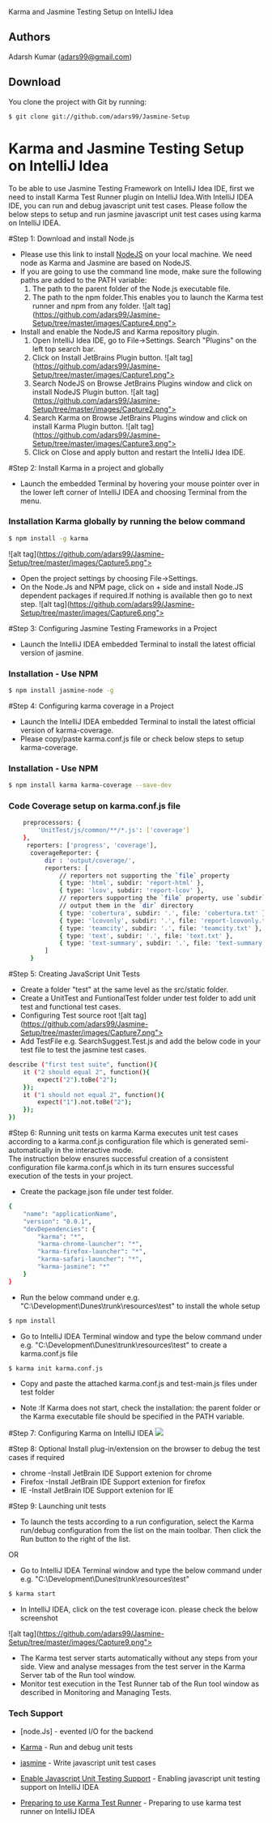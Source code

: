 
<html lang="en" class="is-copy-enabled">
  <head>
    <meta charset='utf-8'>
    <meta http-equiv="X-UA-Compatible" content="IE=edge">
    <meta http-equiv="Content-Language" content="en">
    <title>JSONPCrossDomain</title>
  </head>


  <body>
<p>Karma and Jasmine Testing Setup on IntelliJ Idea</p>

<h2><a id="user-content-authors" class="anchor" href="#authors" aria-hidden="true"><span class="octicon octicon-link"></span></a>Authors</h2>

<p>Adarsh Kumar (<a href="mailto:adars99@gmail.com">adars99@gmail.com</a>)</p>

<h2><a id="user-content-download" class="anchor" href="#download" aria-hidden="true"><span class="octicon octicon-link"></span></a>Download</h2>

<p>You clone the project with Git by running:</p>

<pre><code>$ git clone git://github.com/adars99/Jasmine-Setup
</code></pre>
# Karma and Jasmine Testing Setup on IntelliJ Idea

To be able to use Jasmine Testing Framework on IntelliJ Idea IDE, first we need to install Karma Test Runner plugin on IntelliJ Idea.With IntelliJ IDEA IDE, you can run and debug javascript unit test cases.
Please follow the below steps to setup and run jasmine javascript unit test cases using karma on IntelliJ IDEA.

#Step 1: Download and install Node.js
 - Please use this link to install <a href="https://nodejs.org/">NodeJS</a> on your local machine. We need node as Karma and Jasmine are based on NodeJS.
 - If you are going to use the command line mode, make sure the following paths are added to the PATH variable:<br/>
    1. The path to the parent folder of the Node.js executable file.
    2. The path to the npm folder.This enables you to launch the Karma test runner and npm from any folder.
    ![alt tag](https://github.com/adars99/Jasmine-Setup/tree/master/images/Capture4.png"><br/>
 - Install and enable the NodeJS and Karma repository plugin.
   1. Open IntelliJ Idea IDE, go to File->Settings. Search "Plugins" on the left top search bar.
   2. Click on Install JetBrains Plugin button. 
  ![alt tag](https://github.com/adars99/Jasmine-Setup/tree/master/images/Capture1.png"><br />
   3. Search NodeJS on Browse JetBrains Plugins window and click on install NodeJS Plugin button.
   ![alt tag](https://github.com/adars99/Jasmine-Setup/tree/master/images/Capture2.png"><br />
   4. Search Karma on Browse JetBrains Plugins window and click on install Karma Plugin button.
    ![alt tag](https://github.com/adars99/Jasmine-Setup/tree/master/images/Capture3.png"><br/>
   5. Click on Close and apply button and restart the IntelliJ Idea IDE.
   
#Step 2: Install Karma in a project and globally
 - Launch the embedded Terminal by hovering your mouse pointer over in the lower left corner of IntelliJ IDEA and choosing Terminal from the menu.
### Installation Karma globally by running the below command
```sh
$ npm install -g karma
```
![alt tag](https://github.com/adars99/Jasmine-Setup/tree/master/images/Capture5.png"><br/>

  - Open the project settings by choosing File->Settings.
  - On the Node.Js and NPM page, click on + side and install Node.JS dependent packages if required.If nothing is available then go to next step.
  ![alt tag](https://github.com/adars99/Jasmine-Setup/tree/master/images/Capture6.png"><br/>
 
#Step 3: Configuring Jasmine Testing Frameworks in a Project
- Launch the IntelliJ IDEA embedded Terminal to install the latest official version of jasmine.

### Installation - Use NPM
```sh
$ npm install jasmine-node -g
```

#Step 4: Configuring karma coverage in a Project
- Launch the IntelliJ IDEA embedded Terminal to install the latest official version of karma-coverage.
- Please copy/paste karma.conf.js file or check below  steps to setup karma-coverage.

### Installation - Use NPM
```sh
$ npm install karma karma-coverage --save-dev
```

### Code Coverage setup on karma.conf.js file 
```sh
    preprocessors: {
        'UnitTest/js/common/**/*.js': ['coverage']
    },
	 reporters: ['progress', 'coverage'],
      coverageReporter: {
          dir : 'output/coverage/',
          reporters: [
              // reporters not supporting the `file` property
              { type: 'html', subdir: 'report-html' },
              { type: 'lcov', subdir: 'report-lcov' },
              // reporters supporting the `file` property, use `subdir` to directly
              // output them in the `dir` directory
              { type: 'cobertura', subdir: '.', file: 'cobertura.txt' },
              { type: 'lcovonly', subdir: '.', file: 'report-lcovonly.txt' },
              { type: 'teamcity', subdir: '.', file: 'teamcity.txt' },
              { type: 'text', subdir: '.', file: 'text.txt' },
              { type: 'text-summary', subdir: '.', file: 'text-summary.txt' },
          ]
      }
```

#Step 5: Creating JavaScript Unit Tests
 - Create a folder "test" at the same level as the src/static folder.
 - Create a UnitTest and FuntionalTest folder under test folder to add unit test and functional test cases.
 - Configuring Test source root
![alt tag](https://github.com/adars99/Jasmine-Setup/tree/master/images/Capture7.png"><br/>
 - Add TestFile e.g. SearchSuggest.Test.js and add the below code in your test file to test the jasmine test cases.
 
```sh
describe ("first test suite", function(){
    it ("2 should equal 2", function(){
        expect("2").toBe("2");
    });
    it ("1 should not equal 2", function(){
        expect("1").not.toBe("2");
    });
})
```

#Step 6: Running unit tests on karma
Karma executes unit test cases according to a karma.conf.js configuration file which is generated semi-automatically in the interactive mode.
<br/>
The instruction below ensures successful creation of a consistent configuration file karma.conf.js which in its turn ensures successful execution of the tests in your project.<br/>

- Create the package.json file under test folder. 

```sh
{
    "name": "applicationName",
    "version": "0.0.1",
    "devDependencies": {
        "karma": "*",
        "karma-chrome-launcher": "*",
        "karma-firefox-launcher": "*",
        "karma-safari-launcher": "*",
        "karma-jasmine": "*"
    }
}
```

- Run the below command under e.g. "C:\Development\Dunes\trunk\resources\test" to install the whole setup 

```sh
$ npm install
```
- Go to IntelliJ IDEA Terminal window and type the below command under e.g. "C:\Development\Dunes\trunk\resources\test" to create a karma.conf.js file

```sh
$ karma init karma.conf.js
```

- Copy and paste the attached karma.conf.js and test-main.js files under test folder

- Note :If Karma does not start, check the installation: the parent folder or the Karma executable file should be specified in the PATH variable.

#Step 7: Configuring Karma on IntelliJ  IDEA
<img src="https://github.com/adars99/Jasmine-Setup/tree/master/images/Capture8.png"><br/>

#Step 8: Optional Install plug-in/extension on the browser to debug the test cases if required
- chrome -Install JetBrain IDE Support extenion for chrome
- Firefox -Install JetBrain IDE Support extenion for firefox
- IE -Install JetBrain IDE Support extenion for IE

#Step 9: Launching unit tests
- To launch the tests according to a run configuration, select the Karma run/debug configuration from the list on the main toolbar. Then click the Run button to the right of the list.

OR

- Go to IntelliJ IDEA Terminal window and type the below command under e.g. "C:\Development\Dunes\trunk\resources\test" 

```sh
$ karma start
```
- In IntelliJ IDEA, click on the test coverage icon. please check the below screenshot

![alt tag](https://github.com/adars99/Jasmine-Setup/tree/master/images/Capture9.png"><br/>

- The Karma test server starts automatically without any steps from your side. View and analyse messages from the test server in the Karma Server tab of the Run tool window.
- Monitor test execution in the Test Runner tab of the Run tool window as described in Monitoring and Managing Tests.


### Tech Support

* [node.Js] - evented I/O for the backend
* <a href="http://karma-runner.github.io/0.10/index.html">Karma</a> - Run and debug unit tests 
* <a href="http://jasmine.github.io/">jasmine</a> - Write javascript unit test cases
* <a href="https://www.jetbrains.com/idea/help/enabling-javascript-unit-testing-support.html">Enable Javascript Unit Testing Support</a> - Enabling javascript unit testing support on IntelliJ IDEA  
* <a href="https://www.jetbrains.com/idea/help/preparing-to-use-karma-test-runner.html">Preparing to use Karma Test Runner</a> - Preparing to use karma test runner on IntelliJ IDEA
      
  </body>
</html>

